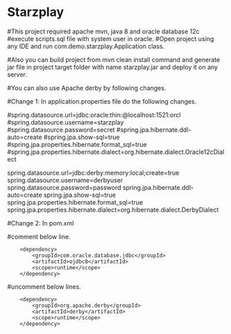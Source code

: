 # Starzplay

#This project required apache mvn, java 8 and oracle database 12c
#execute scripts.sql file with system user in oracle.
#Open project using any IDE and run com.demo.starzplay.Application class.

#Also you can build project from mvn clean install command and generate jar file in project target folder with name starzplay.jar and deploy it on any server.

#You can also use Apache derby by following changes.

#Change 1: In application.properties file do the following changes.

#spring.datasource.url=jdbc:oracle:thin:@localhost:1521:orcl
#spring.datasource.username=starzplay
#spring.datasource.password=secret
#spring.jpa.hibernate.ddl-auto=create
#spring.jpa.show-sql=true
#spring.jpa.properties.hibernate.format_sql=true
#spring.jpa.properties.hibernate.dialect=org.hibernate.dialect.Oracle12cDialect

spring.datasource.url=jdbc:derby:memory:local;create=true
spring.datasource.username=derbyuser
spring.datasource.password=password
spring.jpa.hibernate.ddl-auto=create
spring.jpa.show-sql=true
spring.jpa.properties.hibernate.format_sql=true
spring.jpa.properties.hibernate.dialect=org.hibernate.dialect.DerbyDialect

#Change 2: In pom.xml 

#comment below line.

		<dependency>
			<groupId>com.oracle.database.jdbc</groupId>
			<artifactId>ojdbc8</artifactId>
			<scope>runtime</scope>
		</dependency>
    
#uncomment below lines.

		<dependency>
			<groupId>org.apache.derby</groupId>
			<artifactId>derby</artifactId>
			<scope>runtime</scope>
		</dependency>
